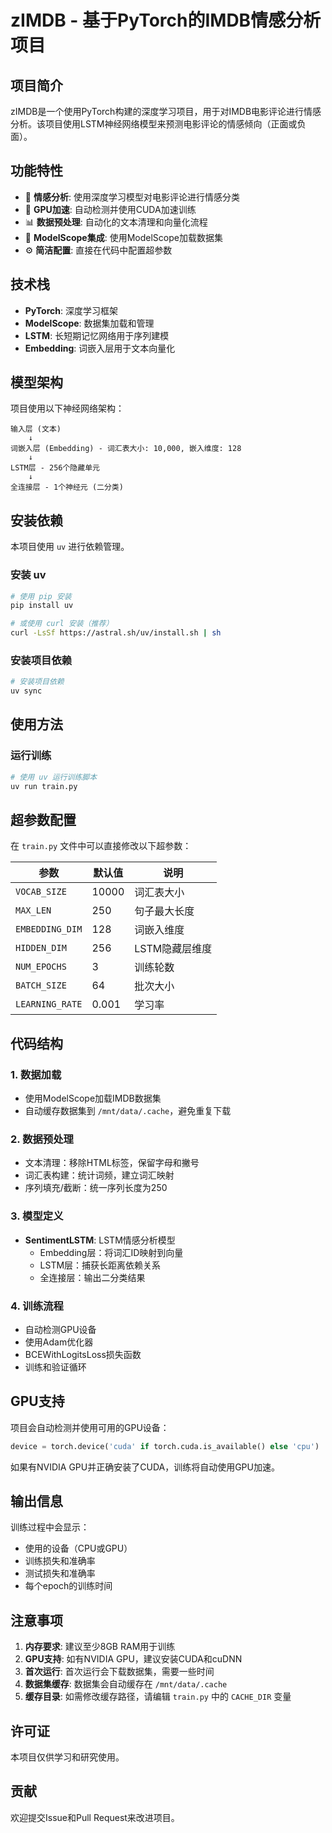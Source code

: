 # zIMDB - 基于PyTorch的IMDB情感分析项目

## 项目简介

zIMDB是一个使用PyTorch构建的深度学习项目，用于对IMDB电影评论进行情感分析。该项目使用LSTM神经网络模型来预测电影评论的情感倾向（正面或负面）。

## 功能特性

- 🎯 **情感分析**: 使用深度学习模型对电影评论进行情感分类
- 🚀 **GPU加速**: 自动检测并使用CUDA加速训练
- 📊 **数据预处理**: 自动化的文本清理和向量化流程
- 💾 **ModelScope集成**: 使用ModelScope加载数据集
- ⚙️ **简洁配置**: 直接在代码中配置超参数

## 技术栈

- **PyTorch**: 深度学习框架
- **ModelScope**: 数据集加载和管理
- **LSTM**: 长短期记忆网络用于序列建模
- **Embedding**: 词嵌入层用于文本向量化

## 模型架构

项目使用以下神经网络架构：

```
输入层 (文本) 
    ↓
词嵌入层 (Embedding) - 词汇表大小: 10,000, 嵌入维度: 128
    ↓
LSTM层 - 256个隐藏单元
    ↓
全连接层 - 1个神经元 (二分类)
```

## 安装依赖

本项目使用 `uv` 进行依赖管理。

### 安装 uv

```bash
# 使用 pip 安装
pip install uv

# 或使用 curl 安装（推荐）
curl -LsSf https://astral.sh/uv/install.sh | sh
```

### 安装项目依赖

```bash
# 安装项目依赖
uv sync
```

## 使用方法

### 运行训练

```bash
# 使用 uv 运行训练脚本
uv run train.py
```

## 超参数配置

在 `train.py` 文件中可以直接修改以下超参数：

| 参数 | 默认值 | 说明 |
|------|--------|------|
| `VOCAB_SIZE` | 10000 | 词汇表大小 |
| `MAX_LEN` | 250 | 句子最大长度 |
| `EMBEDDING_DIM` | 128 | 词嵌入维度 |
| `HIDDEN_DIM` | 256 | LSTM隐藏层维度 |
| `NUM_EPOCHS` | 3 | 训练轮数 |
| `BATCH_SIZE` | 64 | 批次大小 |
| `LEARNING_RATE` | 0.001 | 学习率 |

## 代码结构

### 1. 数据加载
- 使用ModelScope加载IMDB数据集
- 自动缓存数据集到 `/mnt/data/.cache`，避免重复下载

### 2. 数据预处理
- 文本清理：移除HTML标签，保留字母和撇号
- 词汇表构建：统计词频，建立词汇映射
- 序列填充/截断：统一序列长度为250

### 3. 模型定义
- **SentimentLSTM**: LSTM情感分析模型
  - Embedding层：将词汇ID映射到向量
  - LSTM层：捕获长距离依赖关系
  - 全连接层：输出二分类结果

### 4. 训练流程
- 自动检测GPU设备
- 使用Adam优化器
- BCEWithLogitsLoss损失函数
- 训练和验证循环

## GPU支持

项目会自动检测并使用可用的GPU设备：

```python
device = torch.device('cuda' if torch.cuda.is_available() else 'cpu')
```

如果有NVIDIA GPU并正确安装了CUDA，训练将自动使用GPU加速。

## 输出信息

训练过程中会显示：
- 使用的设备（CPU或GPU）
- 训练损失和准确率
- 测试损失和准确率
- 每个epoch的训练时间

## 注意事项

1. **内存要求**: 建议至少8GB RAM用于训练
2. **GPU支持**: 如有NVIDIA GPU，建议安装CUDA和cuDNN
3. **首次运行**: 首次运行会下载数据集，需要一些时间
4. **数据集缓存**: 数据集会自动缓存在 `/mnt/data/.cache`
5. **缓存目录**: 如需修改缓存路径，请编辑 `train.py` 中的 `CACHE_DIR` 变量

## 许可证

本项目仅供学习和研究使用。

## 贡献

欢迎提交Issue和Pull Request来改进项目。